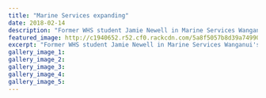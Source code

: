 ```yaml
---
title: "Marine Services expanding"
date: 2018-02-14
description: "Former WHS student Jamie Newell in Marine Services Wanganui's new showroom which now sells scuba diving and sport fishing gear..."
featured_image: http://c1940652.r52.cf0.rackcdn.com/5a8f5057b8d39a7499000250/Jamie-Newell-ex-chron-14-feb-2018.jpg
excerpt: "Former WHS student Jamie Newell in Marine Services Wanganui's new showroom which now sells scuba diving and sport fishing gear."
gallery_image_1: 
gallery_image_2: 
gallery_image_3: 
gallery_image_4: 
gallery_image_5: 
---
```

